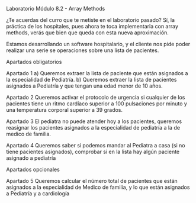 Laboratorio Módulo 8.2 - Array Methods

¿Te acuerdas del curro que te metiste en el laboratorio pasado? Sí, la práctica de los hospitales, pues ahora te toca implementarla con array methods, verás que bien que queda con esta nueva aproximación.

Estamos desarrollando un software hospitalario, y el cliente nos pide poder realizar una serie se operaciones sobre una lista de pacientes.

Apartados obligatorios

Apartado 1
a) Queremos extraer la lista de paciente que están asignados a la especialidad de Pediatría.
b) Queremos extraer la lista de pacientes asignados a Pediatría y que tengan una edad menor de 10 años.


Apartado 2
Queremos activar el protocolo de urgencia si cualquier de los pacientes tiene un ritmo cardíaco superior a 100 pulsaciones por minuto y una temperatura corporal superior a 39 grados.


Apartado 3
El pediatra no puede atender hoy a los pacientes, queremos reasignar los pacientes asignados a la especialidad de pediatría a la de medico de familia.


Apartado 4
Queremos saber si podemos mandar al Pediatra a casa (si no tiene pacientes asignados), comprobar si en la lista hay algún paciente asignado a pediatría


Apartados opcionales

Apartado 5
Queremos calcular el número total de pacientes que están asignados a la especialidad de Medico de familia, y lo que están asignados a Pediatría y a cardiología

